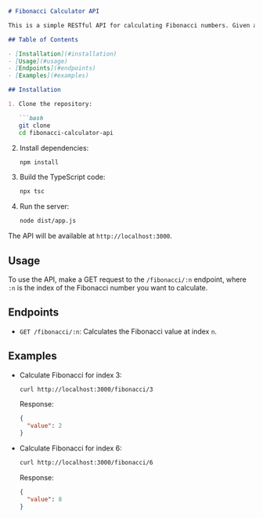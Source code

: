 ```markdown
# Fibonacci Calculator API

This is a simple RESTful API for calculating Fibonacci numbers. Given an index `n`, it returns the Fibonacci value at that index.

## Table of Contents

- [Installation](#installation)
- [Usage](#usage)
- [Endpoints](#endpoints)
- [Examples](#examples)

## Installation

1. Clone the repository:

   ```bash
   git clone 
   cd fibonacci-calculator-api
   ```

2. Install dependencies:

   ```bash
   npm install
   ```

3. Build the TypeScript code:

   ```bash
   npx tsc
   ```

4. Run the server:

   ```bash
   node dist/app.js
   ```

The API will be available at `http://localhost:3000`.

## Usage

To use the API, make a GET request to the `/fibonacci/:n` endpoint, where `:n` is the index of the Fibonacci number you want to calculate.

## Endpoints

- `GET /fibonacci/:n`: Calculates the Fibonacci value at index `n`.

## Examples

- Calculate Fibonacci for index 3:

  ```bash
  curl http://localhost:3000/fibonacci/3
  ```

  Response:

  ```json
  {
    "value": 2
  }
  ```

- Calculate Fibonacci for index 6:

  ```bash
  curl http://localhost:3000/fibonacci/6
  ```

  Response:

  ```json
  {
    "value": 8
  }
  ```